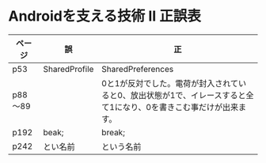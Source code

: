 # Androidを支える技術 II 正誤表

|ページ | 誤 | 正 |
| ---- | --- | --- |
| p53 | SharedProfile | SharedPreferences |
| p88～89 | | 0と1が反対でした。電荷が封入されていると0、放出状態が1で、イレースすると全て1になり、0を書きこむ事だけが出来ます。 |
|  p192  | beak; | break; |
| p242 | とい名前 | という名前 |

